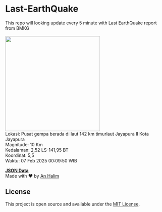 # Last-EarthQuake
This repo will looking update every 5 minute with Last EarthQuake report from BMKG
<br>
<br>
<img src="undefined" width="300"/>
<br>
Lokasi: Pusat gempa berada di laut 142 km timurlaut Jayapura  II Kota Jayapura <br>
Magnitude: 10 Km <br>
Kedalaman: 2,52 LS-141,95 BT <br>
Koordinat: 5,5 <br>
Waktu: 07 Feb 2025 00:09:50 WIB <br>

<a href="./data/data.json">**JSON Data**</a>
<br>
Made with ❤️ by <a href="https://github.com/an-halim">An Halim</a>
## License

This project is open source and available under the [MIT License](LICENSE).
